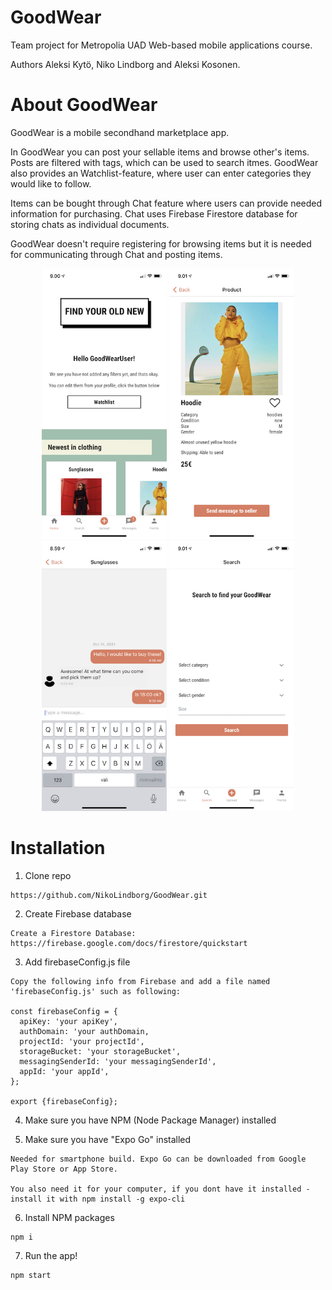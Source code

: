 # GoodWear
Team project for Metropolia UAD Web-based mobile applications course.

Authors Aleksi Kytö, Niko Lindborg and Aleksi Kosonen. 


# About GoodWear

GoodWear is a mobile secondhand marketplace app. 

In GoodWear you can post your sellable items and browse other's items. Posts are filtered with tags, which can be used to search itmes. GoodWear also provides an Watchlist-feature, where user can enter categories they would like to follow. 

Items can be bought through Chat feature where users can provide needed information for purchasing. Chat uses Firebase Firestore database for storing chats as individual documents. 

GoodWear doesn't require registering for browsing items but it is needed for communicating through Chat and posting items. 

<p align="center">
  <img src="https://github.com/NikoLindborg/GoodWear/blob/main/assets/ImagesReadMe/home.jpeg" width="200" title="Home">
  <img src="https://github.com/NikoLindborg/GoodWear/blob/main/assets/ImagesReadMe/singleItem.jpeg" width="200" title="Single Item">
  <img src="https://github.com/NikoLindborg/GoodWear/blob/main/assets/ImagesReadMe/chat.jpeg" width="200" title="Chat">
  <img src="https://github.com/NikoLindborg/GoodWear/blob/main/assets/ImagesReadMe/search.jpeg" width="200" title="Search">
</p>

# Installation 

1. Clone repo
```
https://github.com/NikoLindborg/GoodWear.git
```
2. Create Firebase database
```
Create a Firestore Database: https://firebase.google.com/docs/firestore/quickstart
```
3. Add firebaseConfig.js file
```
Copy the following info from Firebase and add a file named 'firebaseConfig.js' such as following:

const firebaseConfig = {
  apiKey: 'your apiKey',
  authDomain: 'your authDomain,
  projectId: 'your projectId',
  storageBucket: 'your storageBucket',
  messagingSenderId: 'your messagingSenderId',
  appId: 'your appId',
};

export {firebaseConfig};
```
4. Make sure you have NPM (Node Package Manager) installed

5. Make sure you have "Expo Go" installed
 ```
 Needed for smartphone build. Expo Go can be downloaded from Google Play Store or App Store.
 
 You also need it for your computer, if you dont have it installed - install it with npm install -g expo-cli
 ```

6. Install NPM packages
```
npm i
```

7. Run the app!
```
npm start
```
